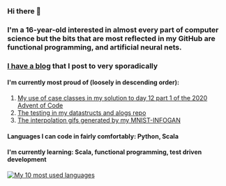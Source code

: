 ### Hi there 👋
### I'm a 16-year-old interested in almost every part of computer science but the bits that are most reflected in my GitHub are functional programming, and artificial neural nets.
### [I have a blog](https://qwertpi.medium.com/index-7374f83d1011) that I post to very sporadically

#### I'm currently most proud of (loosely in descending order):
1. [My use of case classes in my solution to day 12 part 1 of the 2020 Advent of Code](https://github.com/qwertpi/advent-of-code-2020/blob/master/12/a.scala)
2. [The testing in my datastructs and alogs repo](https://github.com/qwertpi/datastructs-and-algorithms)
3. [The interpolation gifs generated by my MNIST-INFOGAN](https://github.com/qwertpi/mnist-infogan/blob/master/interpolated.gif)


#### Languages I can code in fairly comfortably: Python, Scala
#### I'm currently learning: Scala, functional programming, test driven development

[![My 10 most used languages](https://github-readme-stats.vercel.app/api/top-langs/?username=qwertpi&hide=shell,go,dart,crystal&layout=compact&langs_count=10)](https://github.com/anuraghazra/github-readme-stats)
